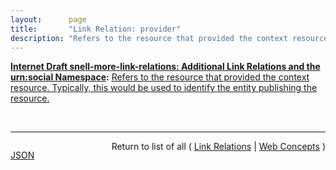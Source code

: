```yaml
---
layout:      page
title:       "Link Relation: provider"
description: "Refers to the resource that provided the context resource. Typically, this would be used to identify the entity publishing the resource."
---
```


**[Internet Draft snell-more-link-relations: Additional Link Relations and the urn:social Namespace](/specs/IETF/I-D/snell-more-link-relations "This specification defines a number of additional Link Relation Types that can used for a variety of purposes."):** [Refers to the resource that provided the context resource. Typically, this would be used to identify the entity publishing the resource.](http://tools.ietf.org/html/draft-snell-more-link-relations#section-3 "Read documentation for Link Relation &#34;provider&#34;")

<br/>
<hr/>

<p style="float : left"><a href="provider.json" title="JSON representing this particular Web Concept">JSON</a></p>
<p style="text-align: right">Return to list of all ( <a href="../link-relations">Link Relations</a> | <a href="../">Web Concepts</a> )</p>
